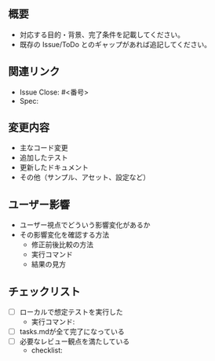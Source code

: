 ## 概要
- 対応する目的・背景、完了条件を記載してください。
- 既存の Issue/ToDo とのギャップがあれば追記してください。

## 関連リンク
- Issue Close: #<番号>
- Spec:

## 変更内容
- 主なコード変更
- 追加したテスト
- 更新したドキュメント
- その他（サンプル、アセット、設定など）

## ユーザー影響
- ユーザー視点でどういう影響変化があるか
- その影響変化を確認する方法
  - 修正前後比較の方法
  - 実行コマンド
  - 結果の見方

## チェックリスト
- [ ] ローカルで想定テストを実行した
  - 実行コマンド:
- [ ] tasks.mdが全て完了になっている
- [ ] 必要なレビュー観点を満たしている
  - checklist:
